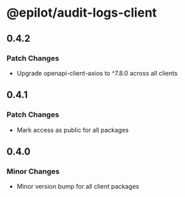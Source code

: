 # @epilot/audit-logs-client

## 0.4.2

### Patch Changes

- Upgrade openapi-client-axios to ^7.8.0 across all clients

## 0.4.1

### Patch Changes

- Mark access as public for all packages

## 0.4.0

### Minor Changes

- Minor version bump for all client packages
